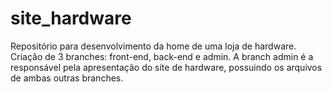 # site_hardware
Repositório para desenvolvimento da home de uma loja de hardware. Criação de 3 branches: front-end, back-end e admin. A branch admin é a responsável pela apresentação do site de hardware, possuindo os arquivos de ambas outras branches.
